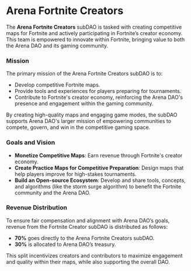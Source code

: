 # Arena Fortnite Creators

The **Arena Fortnite Creators** subDAO is tasked with creating competitive maps for Fortnite and actively participating in Fortnite’s creator economy. This team is empowered to innovate within Fortnite, bringing value to both the Arena DAO and its gaming community.

### Mission

The primary mission of the Arena Fortnite Creators subDAO is to:

* Develop competitive Fortnite maps.
* Provide tools and experiences for players preparing for tournaments.
* Contribute to Fortnite's creator economy, reinforcing the Arena DAO's presence and engagement within the gaming community.

By creating high-quality maps and engaging game modes, the subDAO supports Arena DAO's larger mission of empowering communities to compete, govern, and win in the competitive gaming space.

### Goals and Vision

* **Monetize Competitive Maps**: Earn revenue through Fortnite's creator economy.
* **Create Practice Maps for Competitive Preparation**: Design maps that help players improve for high-stakes tournaments.
* **Build an Open-source Ecosystem**: Develop and share tools, concepts, and algorithms (like the storm surge algorithm) to benefit the Fortnite community and the Arena DAO.

### Revenue Distribution

To ensure fair compensation and alignment with Arena DAO’s goals, revenue from the Fortnite Creator subDAO is distributed as follows:

* **70%** goes directly to the Arena Fortnite Creators subDAO.
* **30%** is allocated to Arena DAO’s treasury.

This split incentivizes creators and contributors to maximize engagement and quality within their maps, while also supporting the overall DAO.
